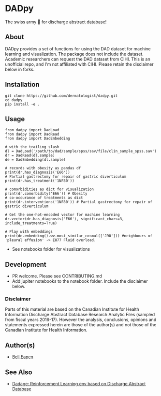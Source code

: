 # DADpy

The swiss army :knife: for discharge abstract database!

## About

DADpy provides a set of functions for using the DAD dataset for machine learning and visualization. The package does not include the dataset. Academic researchers can request the DAD dataset from CIHI. This is an unofficial repo, and I'm not affiliated with CIHI. Please retain the disclaimer below in forks.

## Installation

```
git clone https://github.com/dermatologist/dadpy.git
cd dadpy
pip install -e .
```

## Usage

```
from dadpy import DadLoad
from dadpy import DadRead
from dadpy import DadEmbedding

# with the trailing slash
dl = DadLoad('/path/to/dad/sample/spss/sav/file/clin_sample_spss.sav')
dr = DadRead(dl.sample)
de = DadEmbedding(dl.sample)

# records with obesity as pandas df
print(dr.has_diagnosis('E66'))
# Partial gastrectomy for repair of gastric diverticulum
print(dr.has_treatment('1NF80'))

# comorbidities as dict for visualization
print(dr.comorbidity('E66')) # Obesity
# co-occurance of treatments as dict
print(dr.interventions('1NF80')) # Partial gastrectomy for repair of gastric diverticulum

# Get the one-hot-encoded vector for machine learning
dr.vector(dr.has_diagnosis('E66'), significant_chars=3, include_treatments=True)

# Play with embeddings
print(de.embedding().wv.most_similar_cosmul(['J90'])) #neighbours of 'pleural effusion' -> E877 Fluid overload.

```

* See notebooks folder for visualizations

## Development

* PR welcome. Please see CONTRIBUTING.md
* Add jupiter notebooks to the notebook folder. Include the disclaimer below.

### Disclaimer

Parts of this material are based on the Canadian Institute for Health Information Discharge Abstract Database Research Analytic Files (sampled from fiscal years 2016-17). However the analysis, conclusions, opinions and statements expressed herein are those of the author(s) and not those of the Canadian Institute for Health Information.

## Author(s)

* [Bell Eapen](https://nuchange.ca)

## See Also

* [Dadage: Reinforcement Learning env based on Discharge Abstract Database](https://github.com/dermatologist/dad-gym-env)
